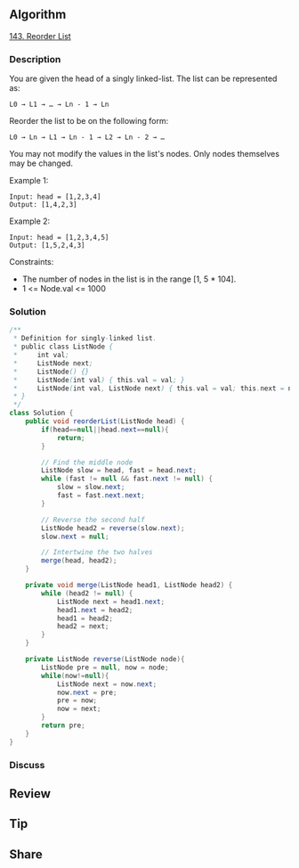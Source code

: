 ## Algorithm

[143. Reorder List](https://leetcode.com/problems/reorder-list/description/)

### Description

You are given the head of a singly linked-list. The list can be represented as:

```
L0 → L1 → … → Ln - 1 → Ln
```

Reorder the list to be on the following form:

```
L0 → Ln → L1 → Ln - 1 → L2 → Ln - 2 → …
```

You may not modify the values in the list's nodes. Only nodes themselves may be changed.


Example 1:

```
Input: head = [1,2,3,4]
Output: [1,4,2,3]
```

Example 2:

```
Input: head = [1,2,3,4,5]
Output: [1,5,2,4,3]
```

Constraints:

- The number of nodes in the list is in the range [1, 5 * 104].
- 1 <= Node.val <= 1000

### Solution

```java
/**
 * Definition for singly-linked list.
 * public class ListNode {
 *     int val;
 *     ListNode next;
 *     ListNode() {}
 *     ListNode(int val) { this.val = val; }
 *     ListNode(int val, ListNode next) { this.val = val; this.next = next; }
 * }
 */
class Solution {
    public void reorderList(ListNode head) {
        if(head==null||head.next==null){
            return;
        }

        // Find the middle node
        ListNode slow = head, fast = head.next;
        while (fast != null && fast.next != null) {
            slow = slow.next;
            fast = fast.next.next;
        }

        // Reverse the second half
        ListNode head2 = reverse(slow.next);
        slow.next = null;

        // Intertwine the two halves
        merge(head, head2);
    }

    private void merge(ListNode head1, ListNode head2) {
        while (head2 != null) {
            ListNode next = head1.next;
            head1.next = head2;
            head1 = head2;
            head2 = next;
        }
    }

    private ListNode reverse(ListNode node){
        ListNode pre = null, now = node;
        while(now!=null){
            ListNode next = now.next;
            now.next = pre;
            pre = now;
            now = next;
        }
        return pre;
    }
}
```

### Discuss

## Review


## Tip


## Share
